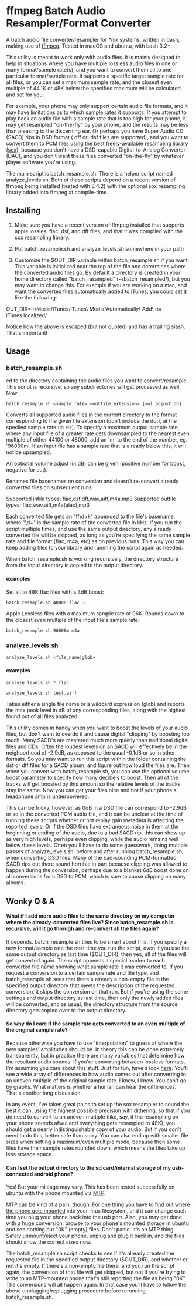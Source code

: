 # ffmpeg Batch Audio Resampler/Format Converter
A batch audio file converter/resampler for *nix systems, written in bash, making use of [ffmpeg](http://ffmpeg.org). Tested in macOS and ubuntu, with bash 3.2+

This utility is meant to work only with audio files. It is mainly designed to help in situations where you have multiple lossless audio files in one or many format/sample rate(s), and you want to convert them all to one particular format/sample rate. It supports a specific target sample rate for all files, or you can set a maximum sample rate, and the closest even multiple of 44.1K or 48K below the specified maximum will be calculated and set for you.

For example, your phone may only support certain audio file formats, and it may have limitations as to which sample rates it supports. If you attempt to play back an audio file with a sample rate that is too high for your phone, it may get resampled "on-the-fly" by your phone, and the results may be less than pleasing to the discerning ear. Or perhaps you have Super Audio CD (SACD) rips in DSD format (.dff or .dsf files are supported), and you want to convert them to PCM files using the best freely-available resampling library ([sox](http://sox.sourceforge.net)), because you don't have a DSD-capable Digital-to-Analog Converter (DAC), and you don't want these files converted "on-the-fly" by whatever player software you're using.

The main script is batch_resample.sh. There is a helper script named analyze_levels.sh. Both of these scripts depend on a recent version of ffmpeg being installed (tested with 3.4.2) with the optional sox resampling library added into ffmpeg at compile-time.

## Installing
1. Make sure you have a recent version of ffmpeg installed that supports apple lossles, flac, dsf, and dff files, and that it was compiled with the sox resampling library.

2. Put batch_resample.sh and analyze_levels.sh somewhere in your path

3. Customize the $OUT_DIR variable within batch_resample.sh if you want. This variable is initialized near the top of the file and determines where the converted audio files go. By default a directory is created in your home directory called "batch_resampled" (~/batch_resampled/), but you may want to change this. For example if you are working on a mac, and want the converted files automatically added to iTunes, you could set it like the following:

OUT_DIR=~/Music/iTunes/iTunes\ Media/Automatically\ Add\ to\ iTunes.localized/

Notice how the above is escaped (but not quoted) and has a trailing slash. That's important!

## Usage
### batch_resample.sh

cd to the directory containing the audio files you want to convert/resample. This script is recursive, so any subdirectories will get processed as well. Now:


```batch_resample.sh <sample_rate> <outfile_extension> [vol_adjust_db]```

Converts all supported audio files in the current directory to the format corresponding
to the given file extension (don't include the dot), at the speciied sample rate (in Hz).
To specify a maximum output sample rate, where any input file of a greater rate gets downsampled
to the nearest even multiple of either 44100 or 48000, add an 'm' to the end of the number,
eg. '96000m'. If an input file has a sample rate that is already below this, it will not be upsampled.

An optional volume adjust (in dB) can be given (positive number for boost,
negative for cut).

Renames file basenames on conversion and doesn't re-convert already
converted files on subsequent runs.

Supported infile types: flac,dsf,dff,wav,aiff,m4a,mp3
Supported outfile types: flac,wav,aiff,m4a(alac),mp3

Each converted file gets an "ff\d+k" appended to the file's basename, where "\d+" is the sample rate of the converted file in kHz. If you run the script multiple times, and use the same output directory, any already converted file will be skipped, as long as you're specifying the same sample rate and file format (flac, m4a, etc) as on previous runs. This way you can keep adding files to your library and runnning the script again as needed.

When batch_resample.sh is working recursively, the directory structure from the input directory is copied to the output directory.

#### examples

Set all to 48K flac files with a 3dB boost:


```batch_resample.sh 48000 flac 3```

Apple Lossless files with a maximum sample rate of 96K. Rounds down to the closest even multiple of the input file's sample rate:


```batch_resample.sh 96000m m4a```

### analyze_levels.sh 

```analyze_levels.sh <file_name|glob>```

#### examples

```analyze_levels.sh *.flac```

```analyze_levels.sh test.aiff```

Takes either a single file name or a wildcard expression (glob)
and reports the max peak level in dB of any corresponding files,
along with the highest found out of all files analyzed.

This utility comes in handy when you want to boost the levels of your audio files, but don't want to overdo it and cause digital "clipping" by boosting too much. Many SACD's are mastered much more quietly than traditional digital files and CDs. Often the loudest levels on an SACD will effectively be in the neighborhood of -2.9dB, as opposed to the usual -0.1dB or so in other formats. So you may want to run this script within the folder containing the dsf or dff files for a SACD album, and figure out how loud the files are. Then when you convert with batch_resample.sh, you can use the optional volume boost parameter to specify how many decibels to boost. Then all of the tracks will get boosted by this amount so the relative levels of the tracks stay the same. Now you can get your files nice and hot if your phone's headphone amp is underpowered.

This can be tricky, however, as 0dB in a DSD file can correspond to -2.9dB or so in the converted PCM audio file, and it can be unclear at the time of running these scripts whether or not replay gain metadata is affecting the reported levels. Or if the DSD files have extraneous noise in them at the beginning or ending of the audio, due to a bad SACD rip, this can show up as very high levels, perhaps even clipping, while the audio remains well below these levels. Often you'll have to do some guesswork, doing multiple passes of analyze_levels.sh, before and after running batch_resample.sh, when converting DSD files. Many of the bad-sounding PCM-formatted SACD rips out there sound horrible in part because clipping was allowed to happen during the conversion, perhaps due to a blanket 6dB boost done on all conversions from DSD to PCM, which is sure to cause clipping on many albums.

## Wonky Q & A
#### What if I add more audio files to the same directory on my computer where the already-converted files live? Since batch_resample.sh is recursive, will it go through and re-convert all the files again?
It depends. batch_resample.sh tries to be smart about this. If you specify a new format/sample rate the next time you run the script, even if you use the same output directory as last time ($OUT_DIR), then yes, all of the files will get converted again. The script appends a special marker to each converted file name showing what sample rate it was converted to. If you request a conversion to a certain sample rate and file type, and batch_resample.sh sees that there's already a non-empty file in the specified output directory that meets the description of the requested conversion, it skips the conversion on that run. But if you're using the same settings and output directory as last time, then only the newly added files will be converted, and as usual, the directory structure from the source directory gets copied over to the output directory.

#### So why do I care if the sample rate gets converted to an even multiple of the original sample rate?
Because otherwise you have to use "interpolation" to guess at where the new samples' amplitudes should be. In theory this can be done extremely transparently, but in practice there are many variables that determine how the resultant audio sounds. If you're converting between lossless formats, I'm assuming you care about this stuff. Just for fun, have a look [here](http://src.infinitewave.ca). You'll see a wide array of differences in how audio comes out after converting to an uneven multiple of the original sample rate. I know, I know. You can't go by graphs. What matters is whether a human can hear the differences. That's another long discussion.

In any event, I've taken great pains to set up the sox resampler to sound the best it can, using the highest possible precision with dithering, so that if you do need to convert to an uneven multiple (like, say, if the resampling on your phone sounds afwul and everything gets resampled to 48K), you should get a nearly indistinguishable copy of your audio. But if you don't need to do this, better safe than sorry. You can also end up with smaller file sizes when setting a maximum/even multiple mode, because then some files have their sample rates rounded down, which means the files take up less storage space.

#### Can I set the output directory to the sd card/internal storage of my usb-connected android phone?
Yes! But your mileage may vary. This has been tested successfully on ubuntu with the phone mounted via [MTP](https://en.wikipedia.org/wiki/Media_Transfer_Protocol).

MTP can be kind of a pain, though. For one thing you have to [find out where the phone gets mounted](https://askubuntu.com/a/342549) into your linux filesystem, and it can change each time you plug your phone back into the usb port. Also, you may get done with a huge conversion, browse to your phone's mounted storage in ubuntu and see nothing but "0K" (empty) files. Don't panic. It's an MTP thing. Safely unmount/eject your phone, unplug and plug it back in, and the files should show the correct sizes now.

The batch_resample.sh script checks to see if it's already created the requested file in the specified output directory ($OUT_DIR), and whether or not it's empty. If there's a non-empty file there, and you run the script again, the conversion of that file will get skipped, but not if you're trying to write to an MTP-mounted phone that's still reporting the file as being "0K". The conversions will all happen again. In that case you'll have to follow the above unplugging/replugging procedure before rerunning batch_resample.sh.

